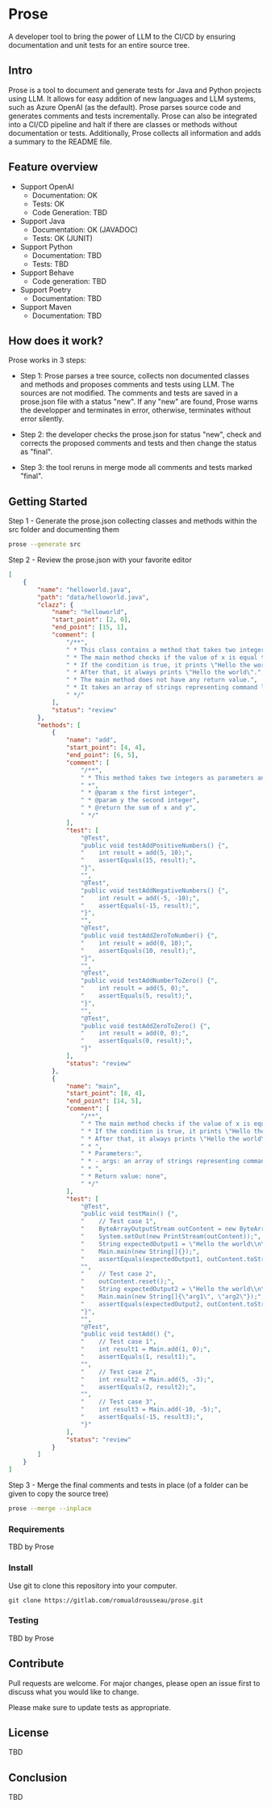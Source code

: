# Prose

A developer tool to bring the power of LLM to the CI/CD by ensuring documentation and unit tests for an entire source
tree.

## Intro

Prose is a tool to document and generate tests for Java and Python projects using LLM. It allows for easy addition of
new languages and LLM systems, such as Azure OpenAI (as the default). Prose parses source code and generates comments
and tests incrementally. Prose can also be integrated into a CI/CD pipeline and halt if there are classes or methods
without documentation or tests. Additionally, Prose collects all information and adds a summary to the README file.

## Feature overview

- Support OpenAI
    - Documentation: OK
    - Tests: OK
    - Code Generation: TBD
- Support Java
    - Documentation: OK (JAVADOC)
    - Tests: OK (JUNIT)
- Support Python
    - Documentation: TBD
    - Tests: TBD
- Support Behave
    - Code generation: TBD
- Support Poetry
    - Documentation: TBD
- Support Maven
     - Documentation: TBD

## How does it work?

Prose works in 3 steps:

- Step 1: Prose parses a tree source, collects non documented classes and methods and proposes comments and tests using
LLM. The sources are not modified. The comments and tests are saved in a prose.json file with a status "new".
If any "new" are found, Prose warns the developper and terminates in error, otherwise, terminates without error silently.

- Step 2: the developer checks the prose.json for status "new", check and corrects the proposed comments and tests and
then change the status as "final".

- Step 3: the tool reruns in merge mode all comments and tests marked "final".

## Getting Started

Step 1 - Generate the prose.json collecting classes and methods within the src folder and documenting them

```bash
prose --generate src
```

Step 2 - Review the prose.json with your favorite editor

```json
[
    {
        "name": "helloworld.java",
        "path": "data/helloworld.java",
        "clazz": {
            "name": "helloworld",
            "start_point": [2, 0],
            "end_point": [15, 1],
            "comment": [
                "/**",
                " * This class contains a method that takes two integers as parameters and returns their sum.",
                " * The main method checks if the value of x is equal to the result of the add method with parameters 1 and 0.",
                " * If the condition is true, it prints \"Hello the world\".",
                " * After that, it always prints \"Hello the world\".",
                " * The main method does not have any return value.",
                " * It takes an array of strings representing command line arguments as a parameter.",
                " */"
            ],
            "status": "review"
        },
        "methods": [
            {
                "name": "add",
                "start_point": [4, 4],
                "end_point": [6, 5],
                "comment": [
                    "/**",
                    " * This method takes two integers as parameters and returns the sum of the two integers.",
                    " *",
                    " * @param x the first integer",
                    " * @param y the second integer",
                    " * @return the sum of x and y",
                    " */"
                ],
                "test": [
                    "@Test",
                    "public void testAddPositiveNumbers() {",
                    "    int result = add(5, 10);",
                    "    assertEquals(15, result);",
                    "}",
                    "",
                    "@Test",
                    "public void testAddNegativeNumbers() {",
                    "    int result = add(-5, -10);",
                    "    assertEquals(-15, result);",
                    "}",
                    "",
                    "@Test",
                    "public void testAddZeroToNumber() {",
                    "    int result = add(0, 10);",
                    "    assertEquals(10, result);",
                    "}",
                    "",
                    "@Test",
                    "public void testAddNumberToZero() {",
                    "    int result = add(5, 0);",
                    "    assertEquals(5, result);",
                    "}",
                    "",
                    "@Test",
                    "public void testAddZeroToZero() {",
                    "    int result = add(0, 0);",
                    "    assertEquals(0, result);",
                    "}"
                ],
                "status": "review"
            },
            {
                "name": "main",
                "start_point": [8, 4],
                "end_point": [14, 5],
                "comment": [
                    "/**",
                    " * The main method checks if the value of x is equal to the result of the add method with parameters 1 and 0.",
                    " * If the condition is true, it prints \"Hello the world\".",
                    " * After that, it always prints \"Hello the world\".",
                    " * ",
                    " * Parameters:",
                    " * - args: an array of strings representing command line arguments",
                    " * ",
                    " * Return value: none",
                    " */"
                ],
                "test": [
                    "@Test",
                    "public void testMain() {",
                    "    // Test case 1",
                    "    ByteArrayOutputStream outContent = new ByteArrayOutputStream();",
                    "    System.setOut(new PrintStream(outContent));",
                    "    String expectedOutput1 = \"Hello the world\\n\";",
                    "    Main.main(new String[]{});",
                    "    assertEquals(expectedOutput1, outContent.toString());",
                    "",
                    "    // Test case 2",
                    "    outContent.reset();",
                    "    String expectedOutput2 = \"Hello the world\\n\";",
                    "    Main.main(new String[]{\"arg1\", \"arg2\"});",
                    "    assertEquals(expectedOutput2, outContent.toString());",
                    "}",
                    "",
                    "@Test",
                    "public void testAdd() {",
                    "    // Test case 1",
                    "    int result1 = Main.add(1, 0);",
                    "    assertEquals(1, result1);",
                    "",
                    "    // Test case 2",
                    "    int result2 = Main.add(5, -3);",
                    "    assertEquals(2, result2);",
                    "",
                    "    // Test case 3",
                    "    int result3 = Main.add(-10, -5);",
                    "    assertEquals(-15, result3);",
                    "}"
                ],
                "status": "review"
            }
        ]
    }
]
```

Step 3 - Merge the final comments and tests in place (of a folder can be given to copy the source tree)

```bash
prose --merge --inplace
```

### Requirements

TBD by Prose

### Install

Use git to clone this repository into your computer.

```
git clone https://gitlab.com/romualdrousseau/prose.git
```

### Testing

TBD by Prose

## Contribute

Pull requests are welcome. For major changes, please open an issue first to discuss what you would like to change.

Please make sure to update tests as appropriate.

## License

TBD

## Conclusion

TBD

